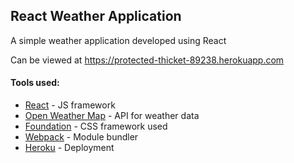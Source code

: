 ## React Weather Application

A simple weather application developed using React

Can be viewed at https://protected-thicket-89238.herokuapp.com

#### Tools used:

* [React](https://facebook.github.io/react) - JS framework
* [Open Weather Map](http://openweathermap.org) - API for weather data
* [Foundation](http://foundation.zurb.com/) - CSS framework used
* [Webpack](https://webpack.github.io/) - Module bundler
* [Heroku](https://www.heroku.com/) - Deployment
